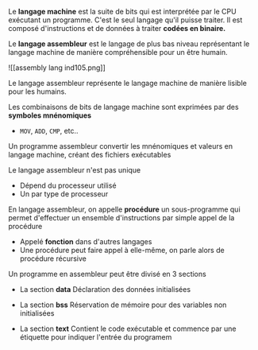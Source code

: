 
Le **langage machine** est la suite de bits qui est interprétée par le CPU exécutant un programme. C'est le seul langage qu'il puisse traiter. Il est composé d'instructions et de données à traiter **codées en binaire.**

Le **langage assembleur** est le langage de plus bas niveau représentant le langage machine de manière compréhensible pour un être humain.

![[assembly lang ind105.png]]

Le langage assembleur représente le langage machine de manière lisible pour les humains.

Les combinaisons de bits de langage machine sont exprimées par des **symboles mnénomiques**
-  `MOV`, `ADD`, `CMP`, etc..

Un programme assembleur convertir les mnénomiques et valeurs en langage machine, créant des fichiers exécutables

Le langage assembleur n'est pas unique
-  Dépend du processeur utilisé
-  Un par type de processeur

En langage assembleur, on appelle **procédure** un sous-programme qui permet d'effectuer un ensemble d'instructions par simple appel de la procédure
-  Appelé **fonction** dans d'autres langages
-  Une procédure peut faire appel à elle-même, on parle alors de procédure récursive

Un programme en assembleur peut être divisé en 3 sections

-  La section **data**
	Déclaration des données initialisées

-  La section **bss**
	Réservation de mémoire pour des variables non initialisées

-  La section **text**
	Contient le code exécutable et commence par une étiquette pour indiquer l'entrée du programem
